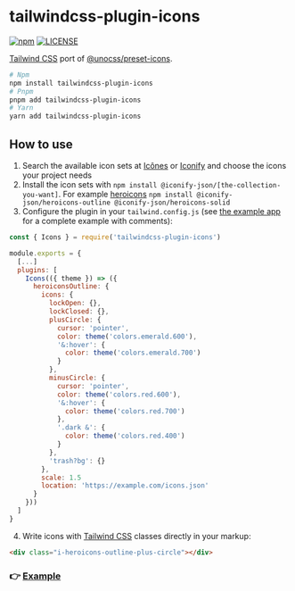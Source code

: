 # tailwindcss-plugin-icons

[![npm](https://badgen.net/npm/v/tailwindcss-plugin-icons)](https://www.npmjs.com/package/tailwindcss-plugin-icons)
[![LICENSE](https://badgen.net/github/license/micromatch/micromatch?color=green)](https://github.com/JensDll/tailwindcss-plugin-icons/blob/main/LICENSE)

[Tailwind CSS](https://tailwindcss.com/docs/installation) port of [@unocss/preset-icons](https://github.com/unocss/unocss/tree/main/packages/preset-icons/).

```bash
# Npm
npm install tailwindcss-plugin-icons
# Pnpm
pnpm add tailwindcss-plugin-icons
# Yarn
yarn add tailwindcss-plugin-icons
```

## How to use

1. Search the available icon sets at [Icônes](https://icones.js.org/collection/all?s=) or [Iconify](https://icon-sets.iconify.design/) and choose the icons your project needs
2. Install the icon sets with `npm install @iconify-json/[the-collection-you-want]`. For example [heroicons](https://heroicons.com/) `npm install @iconify-json/heroicons-outline @iconify-json/heroicons-solid`
3. Configure the plugin in your `tailwind.config.js` (see [the example app](https://stackblitz.com/github/JensDll/tailwindcss-plugin-icons/tree/main/playground/vue?file=tailwind.config.js) for a complete example with comments):

```js
const { Icons } = require('tailwindcss-plugin-icons')

module.exports = {
  [...]
  plugins: [
    Icons(({ theme }) => ({
      heroiconsOutline: {
        icons: {
          lockOpen: {},
          lockClosed: {},
          plusCircle: {
            cursor: 'pointer',
            color: theme('colors.emerald.600'),
            '&:hover': {
              color: theme('colors.emerald.700')
            }
          },
          minusCircle: {
            cursor: 'pointer',
            color: theme('colors.red.600'),
            '&:hover': {
              color: theme('colors.red.700')
            },
            '.dark &': {
              color: theme('colors.red.400')
            }
          },
          'trash?bg': {}
        },
        scale: 1.5
        location: 'https://example.com/icons.json'
      }
    }))
  ]
}
```

4. Write icons with [Tailwind CSS](https://tailwindcss.com/docs/installation) classes directly in your markup:

```html
<div class="i-heroicons-outline-plus-circle"></div>
```

### 👉 [Example](https://stackblitz.com/github/JensDll/tailwindcss-plugin-icons/tree/main/playground/vue?file=tailwind.config.js)
